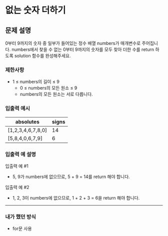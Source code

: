 # 없는 숫자 더하기

## 문제 설명

0부터 9까지의 숫자 중 일부가 들어있는 정수 배열 numbers가 매개변수로 주어집니다. numbers에서 찾을 수 없는 0부터 9까지의 숫자를 모두 찾아 더한 수를 return 하도록 solution 함수를 완성해주세요.

### 제한사항

- 1 ≤ numbers의 길이 ≤ 9
  - 0 ≤ numbers의 모든 원소 ≤ 9
  - numbers의 모든 원소는 서로 다릅니다.

### 입출력 예시

| absolutes         | signs |
| ----------------- | ----- |
| [1,2,3,4,6,7,8,0] | 14    |
| [5,8,4,0,6,7,9]   | 6     |

### 입출력 예 설명

입출력 예 #1

- 5, 9가 numbers에 없으므로, 5 + 9 = 14를 return 해야 합니다.

입출력 예 #2

- 1, 2, 3이 numbers에 없으므로, 1 + 2 + 3 = 6을 return 해야 합니다.

---

### 내가 했던 방식

- for문 사용
